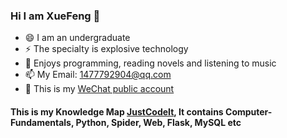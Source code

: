 ### Hi I am XueFeng 👋
- 😄 I am an undergraduate
- ⚡ The specialty is explosive technology
- 🔭 Enjoys programming, reading novels and listening to music
- 📫 My Email: 1477792904@qq.com
- 🤔 This is my [WeChat public account](https://mp.weixin.qq.com/mp/homepage?__biz=Mzg5ODYxMTg0NA==&hid=1&sn=a17f28de8b7df5f0a72a6337d785913b&scene=18)

#### This is my Knowledge Map [JustCodeIt](https://github.com/Lns-XueFeng/JustCodeIt), It contains Computer-Fundamentals, Python, Spider, Web, Flask, MySQL etc
